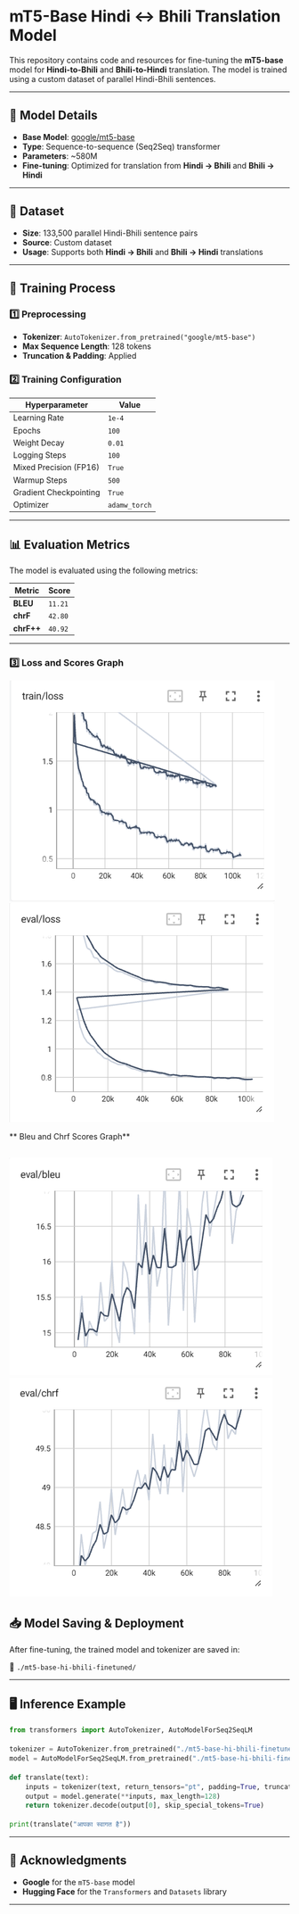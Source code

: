 # **mT5-Base Hindi ↔ Bhili Translation Model**

This repository contains code and resources for fine-tuning the **mT5-base** model for **Hindi-to-Bhili** and **Bhili-to-Hindi** translation. The model is trained using a custom dataset of parallel Hindi-Bhili sentences.

---

## 📖 **Model Details**

- **Base Model**: [google/mt5-base](https://huggingface.co/google/mt5-base)
- **Type**: Sequence-to-sequence (Seq2Seq) transformer
- **Parameters**: ~580M
- **Fine-tuning**: Optimized for translation from **Hindi → Bhili** and **Bhili → Hindi**

---

## 📂 **Dataset**

- **Size**: 133,500 parallel Hindi-Bhili sentence pairs
- **Source**: Custom dataset
- **Usage**: Supports both **Hindi → Bhili** and **Bhili → Hindi** translations

---

## 🚀 **Training Process**

### **1️⃣ Preprocessing**

- **Tokenizer**: `AutoTokenizer.from_pretrained("google/mt5-base")`
- **Max Sequence Length**: 128 tokens
- **Truncation & Padding**: Applied

### **2️⃣ Training Configuration**

| **Hyperparameter**     | **Value**    |
|----------------------|------------|
| Learning Rate       | `1e-4`     |
| Epochs             | `100`      |
| Weight Decay       | `0.01`     |
| Logging Steps      | `100`      |
| Mixed Precision (FP16) | `True`  |
| Warmup Steps       | `500`      |
| Gradient Checkpointing | `True`  |
| Optimizer          | `adamw_torch` |

---

## 📊 **Evaluation Metrics**

The model is evaluated using the following metrics:

| **Metric**  | **Score**  |
|------------|-----------|
| **BLEU**   | `11.21`   |
| **chrF**   | `42.80`   |
| **chrF++** | `40.92`   |

---

### **3️⃣ Loss and Scores Graph**

![Alt text](img/train_loss.png)   ![Alt text](img/validation_loss.png)

** Bleu and Chrf Scores Graph**

![Alt text](img/Bleu.png)   ![Alt text](img/chrf.png)
---

## 📥 **Model Saving & Deployment**

After fine-tuning, the trained model and tokenizer are saved in:

📂 `./mt5-base-hi-bhili-finetuned/`

---

## 🖥️ **Inference Example**

```python
from transformers import AutoTokenizer, AutoModelForSeq2SeqLM
 
tokenizer = AutoTokenizer.from_pretrained("./mt5-base-hi-bhili-finetuned")
model = AutoModelForSeq2SeqLM.from_pretrained("./mt5-base-hi-bhili-finetuned")

def translate(text):
    inputs = tokenizer(text, return_tensors="pt", padding=True, truncation=True, max_length=128)
    output = model.generate(**inputs, max_length=128)
    return tokenizer.decode(output[0], skip_special_tokens=True)

print(translate("आपका स्वागत है")) 
```

---

## 🙌 **Acknowledgments**

- **Google** for the `mT5-base` model
- **Hugging Face** for the `Transformers` and `Datasets` library

---


